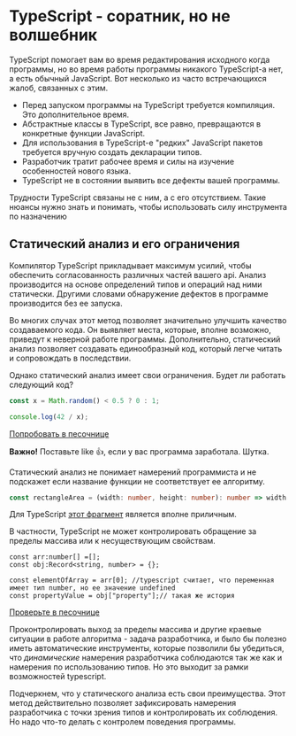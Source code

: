 # TypeScript - соратник, но не волшебник

TypeScript помогает вам во время редактирования исходного когда программы, но во время работы программы никакого TypeScript-а нет, а есть обычный JavaScript. Вот несколько из часто встречающихся жалоб, связанных с этим.

* Перед запуском программы на TypeScript требуется компиляция. Это дополнительное время.
* Абстрактные классы в TypeScript, все равно, превращаются в конкретные функции JavaScript.
* Для использования в TypeScript-е "редких" JavaScript пакетов требуется вручную создать декларации типов.
* Разработчик тратит рабочее время и силы на изучение особенностей нового языка.
* TypeScript не в состоянии выявить все дефекты вашей программы.

Трудности TypeScript связаны не с ним, а с его отсутствием. Такие нюансы нужно знать и понимать, чтобы использовать силу инструмента по назначению

## Статический анализ и его ограничения

Компилятор TypeScript прикладывает максимум усилий, чтобы обеспечить согласованность различных частей вашего api. Анализ производится на основе определений типов и операций над ними статически. Другими словами обнаружение дефектов в программе производится без ее запуска.

Во многих случах этот метод позволяет значительно улучшить качество создаваемого кода. Он выявляет места, которые, вполне возможно, приведут к неверной работе программы. Дополнительно, статический анализ позволяет создавать единообразный код, который легче читать и сопровождать в последствии.

Однако статический анализ имеет свои ограничения. Будет ли работать следующий код?

```typescript
const x = Math.random() < 0.5 ? 0 : 1;

console.log(42 / x);
```

[Попробовать в песочнице](https://www.typescriptlang.org/play?ssl=3&ssc=21&pln=1&pc=1#code/MYewdgzgLgBAHjAvDAsgQygCwHQCc1gAmIAtgBQCUMAPDAAzYCsMA-PTAFwwCMA3AFD9QkEABsAptlEgA5mQAsAJhgB6eBV5A)

**Важно!** Поставьте like 👍, если у вас программа заработала. Шутка.

Статический анализ не понимает намерений программиста и не подскажет если название функции не соответствует ее алгоритму.

```typescript
const rectangleArea = (width: number, height: number): number => width + height;
```

Для TypeScript [этот фрагмент](https://www.typescriptlang.org/play?#code/MYewdgzgLgBATgU2FAhmA5gGwQQUSmAXhgAoB3ASwBMoALALhjAFcBbAIwTgBoZaEK6WlEYsOXAJSi2nOEQB8MSjVowA1HwFCoAbiA) является вполне приличным.

В частности, TypeScript не может контролировать обращение за пределы массива или к несуществующим свойствам.

```tsx
const arr:number[] =[];
const obj:Record<string, number> = {};

const elementOfArray = arr[0]; //typescript считает, что переменная имеет тип number, но ее значение undefined
const propertyValue = obj["property"];// такая же история
```

[Проверьте в песочнице](https://www.typescriptlang.org/play?ssl=5&ssc=58&pln=1&pc=1#code/MYewdgzgLgBAhgJwQLjAVwLYCMCmCDaAujALxEDcAUKJLCFgFbIBKOoCAJgDzQICWYAOYAaGOmx4AfKRgBvAL5Vq4aDBwAbHBhxgoAeQBmAQSRwAnjMQEADIXIwA9A6hmADjgjB+r2IEEQQOIggBwggEIggAwggKwgwaL+wYB8IDCA-CDhgAIg4YA8IOGAvCCZoYDyIDCBGZEwwYEJYpi4CKKZ8eHhMIDsIDn+WYENaGAcOAYCOBzKtDCuCCDuCC4AanDqaDgy9Az4AEQjY3guy3ZOJaGAXCB5MIBsIA2BvnHJgblAA)

Проконтролировать выход за пределы массива и другие краевые ситуации в работе алгоритма - задача разработчика, и было бы полезно иметь автоматические инструменты, которые позволили бы убедиться, что *динамические* намерения разработчика соблюдаются так же как и намерения по использованию типов. Но это выходит за рамки возможностей typescript.

Подчеркнем, что у статического анализа есть свои преимущества. Этот метод действительно позволяет зафиксировать намерения разработчика с точки зрения типов и контролировать их соблюдения. Но надо что-то делать с контролем поведения программы.
